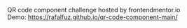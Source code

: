 QR code component challenge hosted by frontendmentor.io
<br/>
Demo: https://rafalfuz.github.io/qr-code-component-main/
